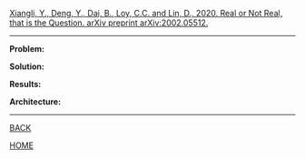 [Xiangli, Y., Deng, Y., Dai, B., Loy, C.C. and Lin, D., 2020. Real or Not Real, that is the Question. arXiv preprint arXiv:2002.05512.](https://arxiv.org/pdf/2002.05512.pdf)

---

**Problem:**

**Solution:**

**Results:**

**Architecture:**

---

[BACK](../index.md)

[HOME](../../../index.md)